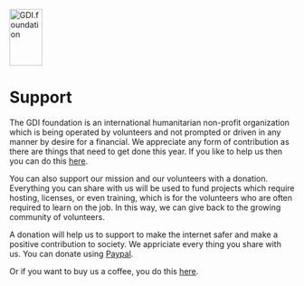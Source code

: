 
<a href="/"><img src="https://gdi.foundation/img/logo.png" alt="GDI.foundation" width="58" height="100" border="0" /></a>

# Support

The GDI foundation is an international humanitarian non-profit organization which is being operated by volunteers and not prompted or driven in any manner by desire for a financial. We appreciate any form of contribution as there are things that need to get done this year. If you like to help us then you can do this [here](https://gdi.foundation/#/?id=can-i-help).

You can also support our mission and our volunteers with a donation. Everything you can share with us will be used to fund projects which require hosting, licenses, or even training, which is for the volunteers who are often required to learn on the job. In this way, we can give back to the growing community of volunteers.


A donation will help us to support to make the internet safer and make a positive contribution to society. We appriciate every thing you share with us. You can donate using [Paypal](https://paypal.me/GDIFoundation).

Or if you want to buy us a coffee, you do this [here](https://www.buymeacoffee.com/2PJvz1V).


